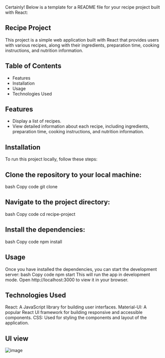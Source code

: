 
Certainly! Below is a template for a README file for your recipe project built with React:

## Recipe Project
This project is a simple web application built with React that provides users with various recipes, along with their ingredients, preparation time, cooking instructions, and nutrition information.

## Table of Contents

- Features
- Installation
- Usage
- Technologies Used


## Features

- Display a list of recipes.
- View detailed information about each recipe, including ingredients, preparation time, cooking instructions, and nutrition information.


## Installation
To run this project locally, follow these steps:

## Clone the repository to your local machine:
bash
Copy code
git clone <repository-url>

## Navigate to the project directory:
bash
Copy code
cd recipe-project

## Install the dependencies:
bash
Copy code
npm install


## Usage
Once you have installed the dependencies, you can start the development server:
bash
Copy code
npm start
This will run the app in development mode. Open http://localhost:3000 to view it in your browser.

## Technologies Used

React: A JavaScript library for building user interfaces.
Material-UI: A popular React UI framework for building responsive and accessible components.
CSS: Used for styling the components and layout of the application.

## UI view 
![image](https://github.com/sarankumarPrakash/frontend_mentor/assets/65000913/50791343-6ff1-4d24-a5fb-a242f46a4f73)

